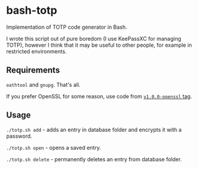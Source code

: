 # bash-totp

Implementation of TOTP code generator in Bash.

I wrote this script out of pure boredom (I use KeePassXC for managing TOTP), however I think that it may be useful to other people, for example in restricted environments.

## Requirements

`oathtool` and `gnupg`. That's all.

If you prefer OpenSSL for some reason, use code from [`v1.0.0-openssl` tag](https://github.com/SimonSays2310/bash-totp/releases/tag/v1.0.0-openssl).

## Usage

`./totp.sh add` - adds an entry in database folder and encrypts it with a password.

`./totp.sh open` - opens a saved entry.

`./totp.sh delete` - permanently deletes an entry from database folder.

